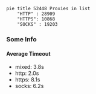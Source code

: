 
```mermaid
pie title 52448 Proxies in list
    "HTTP" : 28909
    "HTTPS": 10868
    "SOCKS" : 19203
```

### Some Info
#### Average Timeout

- mixed: 3.8s
- http: 2.0s
- https: 8.1s
- socks: 6.2s